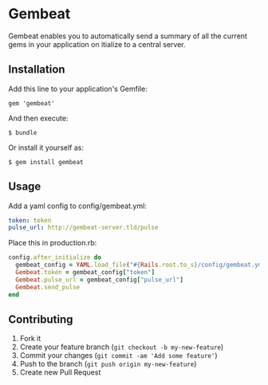 # Gembeat

Gembeat enables you to automatically send a summary of all the current gems in your application on itialize to a central server.

## Installation

Add this line to your application's Gemfile:

    gem 'gembeat'

And then execute:

    $ bundle

Or install it yourself as:

    $ gem install gembeat

## Usage

Add a yaml config to config/gembeat.yml:

``` yaml
token: token
pulse_url: http://gembeat-server.tld/pulse
```

Place this in production.rb:

``` ruby
config.after_initialize do
  gembeat_config = YAML.load_file("#{Rails.root.to_s}/config/gembeat.yml")
  Gembeat.token = gembeat_config["token"]
  Gembeat.pulse_url = gembeat_config["pulse_url"]
  Gembeat.send_pulse
end
```

## Contributing

1. Fork it
2. Create your feature branch (`git checkout -b my-new-feature`)
3. Commit your changes (`git commit -am 'Add some feature'`)
4. Push to the branch (`git push origin my-new-feature`)
5. Create new Pull Request
